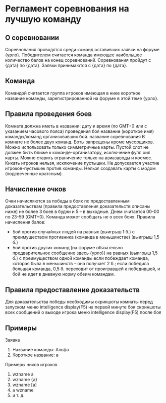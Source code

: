 Регламент соревнования на лучшую команду
===========================================
О соревновании
-----------------
Соревнования проводятся среди команд оставивших заявки на форуме {урло}. Победителем считается команда имеющее наибольшее количество балов на конец соревнований. Соревнования пройдут с {дата} по {дата}. Заявки принимаются с {дата} по {дата}.

Команда
--------------
Командой считается группа игроков имеющая в нике короткое название команды, зарегистрированной на форуме в этой теме {урло}.

Правила проведения боев
---------------------------
Комната должна иметь в названии:
дату и время (по GMT+0 или с указанием часового пояса) проведения боя
название (короткое имя) команды/команд организовавших бой.
название соревнования 
В комнате не более двух команд.
Боты запрещены кроме мусорщиков.
Можно использовать только симметричные карты.
Пустой слот не должен быть ближе к команде-организатору, исключение фулл оил карты.
Можно ставить ограничение только на авиазаводы и космос.
Кикать игроков нельзя, исключение пустышки.
Не допускается участие игроков-пустышек против команды.
Нельзя создавать карты с модом (подсвеченные кратсным).


Начисление очков
-----------------------
Очки начисляются за победы в боях по предоставленным доказательствам (правила предоставления доказательств описаны ниже) не более 3 боев в будни и 5 – в выходные. Днем считается  00-00 по 23-59 (GMT+0).  Команда может сообщать не о всех боях.
Правила начисления балов:
* Бой против случайных людей
на равных (выигрыш 1 б.)
с преимуществом противника (команда в меньшинстве) (выигрыш 1,5 б.)
* Бой против других команд (на форуме обязательно предварительное сообщение здесь {урло})
на равных (выигрыш 1,5 б.)
с преимуществом одной команды 
если побеждает команда, которая была в меньшинств – она получает 2 б.; 
если победила большая команда, 0,5 б. переходит от проигравшей к победившей, и бой не идет в дневную норму обеим командам.

Правила предоставление доказательств
-------------
Для доказательства победы необходимы скриншоты 
комнаты перед запуском
меню intelligence display(F5) на первой минуте боя
скриншоты всех сообщений о выходе игрока
меню intelligence display(F5) после боя 




Примеры
--------------
Заявка

1. Название команды: Альфа
2. Короткое название: а

Примеры ников игроков

1. wzname a
2. wzname {a}
3. wzname [a]
5. a wzname
6. и т. д.
 





